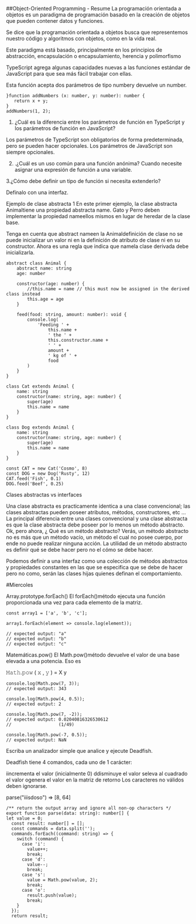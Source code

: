 ##Object-Oriented Programming - Resume
La programación orientada a objetos es un paradigma de programación basado en la creación de objetos que pueden contener datos y funciones.

Se dice que la programación orientada a objetos busca que representemos nuestro código y algoritmos con objetos, como en la vida real.

Este paradigma está basado, principalmente en los principios de abstracción, encapsulación o encapsulamiento, herencia y polimorfismo

TypeScript agrega algunas capacidades nuevas a las funciones estándar de JavaScript para que sea más fácil trabajar con ellas.

Esta función acepta dos parámetros de tipo numbery devuelve un number.
```
}function addNumbers (x: number, y: number): number {
   return x + y;
}
addNumbers(1, 2);
```

1. ¿Cuál es la diferencia entre los parámetros de función en TypeScript y los parámetros de función en JavaScript?

Los parámetros de TypeScript son obligatorios de forma predeterminada, pero se pueden hacer opcionales. Los parámetros de JavaScript son siempre opcionales.

2. .¿Cuál es un uso común para una función anónima?
Cuando necesite asignar una expresión de función a una variable.

3.¿Cómo debe definir un tipo de función si necesita extenderlo?

Defínalo con una interfaz.


Ejemplo de clase abstracta 1
En este primer ejemplo, la clase abstracta Animaltiene una propiedad abstracta name. Gato y Perro deben implementar la propiedad nameellos mismos en lugar de heredar de la clase base.

Tenga en cuenta que abstract nameen la Animaldefinición de clase no se puede inicializar un valor ni en la definición de atributo de clase ni en su constructor. Ahora es una regla que indica que namela clase derivada debe inicializarla.

```
abstract class Animal {
    abstract name: string
    age: number

    constructor(age: number) {
        //this.name = name // this must now be assigned in the derived class instead
        this.age = age
    }

    feed(food: string, amount: number): void {
        console.log(
            'Feeding ' +
                this.name +
                ' the ' +
                this.constructor.name +
                ' ' +
                amount +
                ' kg of ' +
                food
        )
    }
}

class Cat extends Animal {
    name: string
    constructor(name: string, age: number) {
        super(age)
        this.name = name
    }
}

class Dog extends Animal {
    name: string
    constructor(name: string, age: number) {
        super(age)
        this.name = name
    }
}

const CAT = new Cat('Cosmo', 8)
const DOG = new Dog('Rusty', 12)
CAT.feed('Fish', 0.1)
DOG.feed('Beef', 0.25)
```

Clases abstractas vs interfaces

Una clase abstracta es practicamente identica a una clase convencional; las clases abstractas pueden poseer atributos, métodos, constructores, etc ... La principal diferencia entre una clases convencional y una clase abstracta es que la clase abstracta debe poseer por lo menos un método abstracto. Ok, pero ahora, ¿ Qué es un método abstracto? Verás, un método abstracto no es más que un método vacío, un método el cual no posee cuerpo, por ende no puede realizar ninguna acción. La utilidad de un método abstracto es definir qué se debe hacer pero no el cómo se debe hacer.

Podemos definir a una interfaz como una colección de métodos abstractos y propiedades constantes en las que se especifica que se debe de hacer pero no como, serán las clases hijas quienes definan el comportamiento.

#Miercoles

Array.prototype.forEach()
El forEach()método ejecuta una función proporcionada una vez para cada elemento de la matriz.
```
const array1 = ['a', 'b', 'c'];

array1.forEach(element => console.log(element));

// expected output: "a"
// expected output: "b"
// expected output: "c"
```

Matemáticas.pow()
El Math.pow()método devuelve el valor de una base elevada a una potencia. Eso es

𝙼𝚊𝚝𝚑.𝚙𝚘𝚠 ( 𝚡 , 𝚢 ) = X y
```
console.log(Math.pow(7, 3));
// expected output: 343

console.log(Math.pow(4, 0.5));
// expected output: 2

console.log(Math.pow(7, -2));
// expected output: 0.02040816326530612
//                  (1/49)

console.log(Math.pow(-7, 0.5));
// expected output: NaN
```
Escriba un analizador simple que analice y ejecute Deadfish.

Deadfish tiene 4 comandos, cada uno de 1 carácter:

iincrementa el valor (inicialmente 0)
ddisminuye el valor
seleva al cuadrado el valor
ogenera el valor en la matriz de retorno
Los caracteres no válidos deben ignorarse.

parse("iiisdoso") => [8, 64]
```
/** return the output array and ignore all non-op characters */
export function parse(data: string): number[] {
let value = 0;
  const result: number[] = [];
  const commands = data.split('');
  commands.forEach((command: string) => {
    switch (command) {
      case 'i':
        value++;
        break;
      case 'd':
        value--;
        break;
      case 's':
        value = Math.pow(value, 2);
        break;
      case 'o':
        result.push(value);
        break;
    }
  });
  return result;  
```
